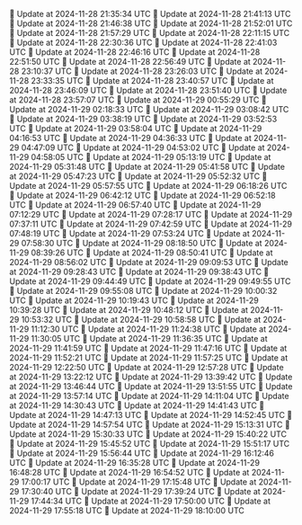 🔄 Update at 2024-11-28 21:35:34 UTC
🔄 Update at 2024-11-28 21:41:13 UTC
🔄 Update at 2024-11-28 21:46:38 UTC
🔄 Update at 2024-11-28 21:52:01 UTC
🔄 Update at 2024-11-28 21:57:29 UTC
🔄 Update at 2024-11-28 22:11:15 UTC
🔄 Update at 2024-11-28 22:30:36 UTC
🔄 Update at 2024-11-28 22:41:03 UTC
🔄 Update at 2024-11-28 22:46:16 UTC
🔄 Update at 2024-11-28 22:51:50 UTC
🔄 Update at 2024-11-28 22:56:49 UTC
🔄 Update at 2024-11-28 23:10:37 UTC
🔄 Update at 2024-11-28 23:26:03 UTC
🔄 Update at 2024-11-28 23:33:35 UTC
🔄 Update at 2024-11-28 23:40:57 UTC
🔄 Update at 2024-11-28 23:46:09 UTC
🔄 Update at 2024-11-28 23:51:40 UTC
🔄 Update at 2024-11-28 23:57:07 UTC
🔄 Update at 2024-11-29 00:55:29 UTC
🔄 Update at 2024-11-29 02:18:33 UTC
🔄 Update at 2024-11-29 03:08:42 UTC
🔄 Update at 2024-11-29 03:38:19 UTC
🔄 Update at 2024-11-29 03:52:53 UTC
🔄 Update at 2024-11-29 03:58:04 UTC
🔄 Update at 2024-11-29 04:16:53 UTC
🔄 Update at 2024-11-29 04:36:33 UTC
🔄 Update at 2024-11-29 04:47:09 UTC
🔄 Update at 2024-11-29 04:53:02 UTC
🔄 Update at 2024-11-29 04:58:05 UTC
🔄 Update at 2024-11-29 05:13:19 UTC
🔄 Update at 2024-11-29 05:31:48 UTC
🔄 Update at 2024-11-29 05:41:58 UTC
🔄 Update at 2024-11-29 05:47:23 UTC
🔄 Update at 2024-11-29 05:52:32 UTC
🔄 Update at 2024-11-29 05:57:55 UTC
🔄 Update at 2024-11-29 06:18:26 UTC
🔄 Update at 2024-11-29 06:42:12 UTC
🔄 Update at 2024-11-29 06:52:18 UTC
🔄 Update at 2024-11-29 06:57:40 UTC
🔄 Update at 2024-11-29 07:12:29 UTC
🔄 Update at 2024-11-29 07:28:17 UTC
🔄 Update at 2024-11-29 07:37:11 UTC
🔄 Update at 2024-11-29 07:42:59 UTC
🔄 Update at 2024-11-29 07:48:19 UTC
🔄 Update at 2024-11-29 07:53:24 UTC
🔄 Update at 2024-11-29 07:58:30 UTC
🔄 Update at 2024-11-29 08:18:50 UTC
🔄 Update at 2024-11-29 08:39:26 UTC
🔄 Update at 2024-11-29 08:50:41 UTC
🔄 Update at 2024-11-29 08:56:02 UTC
🔄 Update at 2024-11-29 09:09:53 UTC
🔄 Update at 2024-11-29 09:28:43 UTC
🔄 Update at 2024-11-29 09:38:43 UTC
🔄 Update at 2024-11-29 09:44:49 UTC
🔄 Update at 2024-11-29 09:49:55 UTC
🔄 Update at 2024-11-29 09:55:08 UTC
🔄 Update at 2024-11-29 10:00:32 UTC
🔄 Update at 2024-11-29 10:19:43 UTC
🔄 Update at 2024-11-29 10:39:28 UTC
🔄 Update at 2024-11-29 10:48:12 UTC
🔄 Update at 2024-11-29 10:53:32 UTC
🔄 Update at 2024-11-29 10:58:58 UTC
🔄 Update at 2024-11-29 11:12:30 UTC
🔄 Update at 2024-11-29 11:24:38 UTC
🔄 Update at 2024-11-29 11:30:05 UTC
🔄 Update at 2024-11-29 11:36:35 UTC
🔄 Update at 2024-11-29 11:41:59 UTC
🔄 Update at 2024-11-29 11:47:16 UTC
🔄 Update at 2024-11-29 11:52:21 UTC
🔄 Update at 2024-11-29 11:57:25 UTC
🔄 Update at 2024-11-29 12:22:50 UTC
🔄 Update at 2024-11-29 12:57:28 UTC
🔄 Update at 2024-11-29 13:22:12 UTC
🔄 Update at 2024-11-29 13:39:42 UTC
🔄 Update at 2024-11-29 13:46:44 UTC
🔄 Update at 2024-11-29 13:51:55 UTC
🔄 Update at 2024-11-29 13:57:14 UTC
🔄 Update at 2024-11-29 14:11:04 UTC
🔄 Update at 2024-11-29 14:30:43 UTC
🔄 Update at 2024-11-29 14:41:43 UTC
🔄 Update at 2024-11-29 14:47:13 UTC
🔄 Update at 2024-11-29 14:52:45 UTC
🔄 Update at 2024-11-29 14:57:54 UTC
🔄 Update at 2024-11-29 15:13:31 UTC
🔄 Update at 2024-11-29 15:30:33 UTC
🔄 Update at 2024-11-29 15:40:22 UTC
🔄 Update at 2024-11-29 15:45:52 UTC
🔄 Update at 2024-11-29 15:51:17 UTC
🔄 Update at 2024-11-29 15:56:44 UTC
🔄 Update at 2024-11-29 16:12:46 UTC
🔄 Update at 2024-11-29 16:35:28 UTC
🔄 Update at 2024-11-29 16:48:28 UTC
🔄 Update at 2024-11-29 16:54:52 UTC
🔄 Update at 2024-11-29 17:00:17 UTC
🔄 Update at 2024-11-29 17:15:48 UTC
🔄 Update at 2024-11-29 17:30:40 UTC
🔄 Update at 2024-11-29 17:39:24 UTC
🔄 Update at 2024-11-29 17:44:34 UTC
🔄 Update at 2024-11-29 17:50:00 UTC
🔄 Update at 2024-11-29 17:55:18 UTC
🔄 Update at 2024-11-29 18:10:00 UTC
